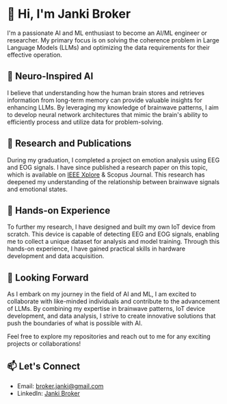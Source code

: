 # 👋 Hi, I'm Janki Broker

I'm a passionate AI and ML enthusiast to become an AI/ML engineer or researcher. My primary focus is on solving the coherence problem in Large Language Models (LLMs) and optimizing the data requirements for their effective operation.

## 🧠 Neuro-Inspired AI

I believe that understanding how the human brain stores and retrieves information from long-term memory can provide valuable insights for enhancing LLMs. By leveraging my knowledge of brainwave patterns, I aim to develop neural network architectures that mimic the brain's ability to efficiently process and utilize data for problem-solving.

## 📜 Research and Publications

During my graduation, I completed a project on emotion analysis using EEG and EOG signals. I have since published a research paper on this topic, which is available on [IEEE Xplore](https://ieeexplore.ieee.org/document/10498633) & Scopus Journal. This research has deepened my understanding of the relationship between brainwave signals and emotional states.

## 🔧 Hands-on Experience

To further my research, I have designed and built my own IoT device from scratch. This device is capable of detecting EEG and EOG signals, enabling me to collect a unique dataset for analysis and model training. Through this hands-on experience, I have gained practical skills in hardware development and data acquisition.

## 🚀 Looking Forward

As I embark on my journey in the field of AI and ML, I am excited to collaborate with like-minded individuals and contribute to the advancement of LLMs. By combining my expertise in brainwave patterns, IoT device development, and data analysis, I strive to create innovative solutions that push the boundaries of what is possible with AI.

Feel free to explore my repositories and reach out to me for any exciting projects or collaborations!

## 📫 Let's Connect

- Email: broker.janki@gmail.com
- LinkedIn: [Janki Broker](https://www.linkedin.com/in/janki-broker)
